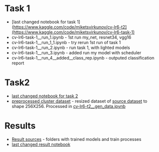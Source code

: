 # Task 1

- [last changed notebook for task 1](https://www.kaggle.com/code/miketsvirkunov/cv-lr6-t2](https://www.kaggle.com/code/miketsvirkunov/cv-lr6-task-1)
- cv-lr6-task-1__run_1.ipynb - 1st run my_net, resnet34, vgg16
- cv-lr6-task-1__run_1_1.ipynb - try rerun 1st run of task 1
- cv-lr6-task-1__run_2.ipynb - run task 1, with lighted models
- cv-lr6-task-1__run_3.ipynb - added run my model with scheduler
- cv-lr6-task-1__run_4__added__class_rep.ipynb - outputed classification report

# Task2

- [last changed notebook for task 2](https://www.kaggle.com/code/miketsvirkunov/cv-lr6-t2)
- [preprocessed cluster dataset](https://www.kaggle.com/datasets/miketsvirkunov/clusterupdate/data) - resized dataset of [source dataset](https://www.kaggle.com/datasets/bulentsiyah/semantic-drone-dataset) to shape 256X256. Processed in [cv-lr6-t2__gen_data.ipynb](https://github.com/MikeTsvirkunov/CV_LR_6/blob/main/cv-lr6-t2__gen_data.ipynb)

# Results
- [Result sources](https://drive.google.com/drive/folders/1RHPzprMdZv4gwgJkOAUsYDRHCJFtcFBf?usp=sharing) - folders with trained models and train processes
- [last changed result notebook](https://colab.research.google.com/drive/1xsKEI-cmizlq205dW_VsjB5kcGzEDniD#scrollTo=1yabRQZyGJVD) 
